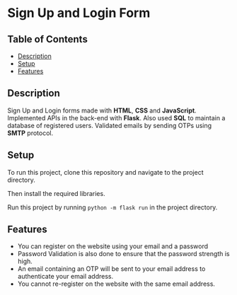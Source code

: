 # Sign Up and Login Form 

## Table of Contents
* [Description](#description)
* [Setup](#setup)
* [Features](#features)


## Description
Sign Up and Login forms made with **HTML**, **CSS** and **JavaScript**. Implemented APIs in the back-end with **Flask**.
Also used **SQL** to maintain a database of registered users.
Validated emails by sending OTPs using **SMTP** protocol.

## Setup
To run this project, clone this repository and navigate to the project directory.

Then install the required libraries.

Run this project by running ```python -m flask run``` in the project directory.

## Features
* You can register on the website using your email and a password
* Password Validation is also done to ensure that the password strength is high.
* An email containing an OTP will be sent to your email address to authenticate your email address.
* You cannot re-register on the website with the same email address.
